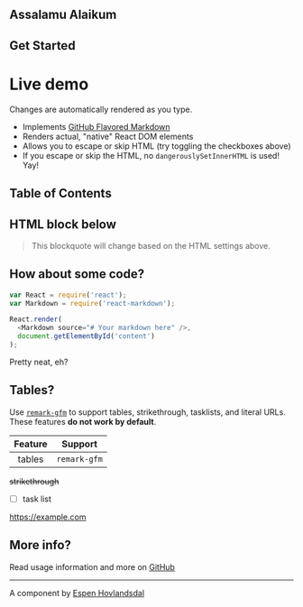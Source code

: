 <h2>Assalamu Alaikum</h2>
<h2>Get Started</h2>

# Live demo

Changes are automatically rendered as you type.

* Implements [GitHub Flavored Markdown](https://github.github.com/gfm/)
* Renders actual, "native" React DOM elements
* Allows you to escape or skip HTML (try toggling the checkboxes above)
* If you escape or skip the HTML, no `dangerouslySetInnerHTML` is used! Yay!

## Table of Contents

## HTML block below

<blockquote>
  This blockquote will change based on the HTML settings above.
</blockquote>

## How about some code?

```js
var React = require('react');
var Markdown = require('react-markdown');

React.render(
  <Markdown source="# Your markdown here" />,
  document.getElementById('content')
);
```

Pretty neat, eh?

## Tables?

Use [`remark-gfm`](https://github.com/remarkjs/react-markdown#use) to support tables, strikethrough, tasklists, and literal URLs.
These features **do not work by default**.

| Feature   | Support |
| :-------: | ------- |
| tables    | `remark-gfm` |

~~strikethrough~~

- [ ] task list

https://example.com

## More info?

Read usage information and more on [GitHub](https://github.com/remarkjs/react-markdown)

---------------

A component by [Espen Hovlandsdal](https://espen.codes/)
